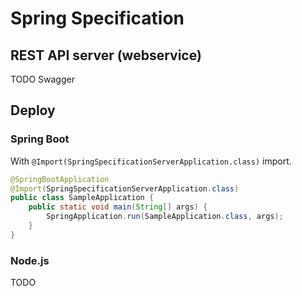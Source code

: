 # Spring Specification

## REST API server (webservice)

TODO Swagger

## Deploy

### Spring Boot

With `@Import(SpringSpecificationServerApplication.class)` import.

```java
@SpringBootApplication
@Import(SpringSpecificationServerApplication.class)
public class SampleApplication {
    public static void main(String[] args) {
        SpringApplication.run(SampleApplication.class, args);
    }
}
```

### Node.js

TODO